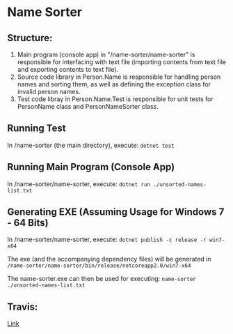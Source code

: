 # Name Sorter

## Structure:

1. Main program (console app) in "/name-sorter/name-sorter" is responsible for interfacing with text file (importing contents from text file and exporting contents to text file).
2. Source code library in Person.Name is responsible for handling person names and sorting them, as well as defining the exception class for invalid person names.
3. Test code libray in Person.Name.Test is responsible for unit tests for PersonName class and PersonNameSorter class.

## Running Test

In /name-sorter (the main directory), execute: `dotnet test`

## Running Main Program (Console App)

In /name-sorter/name-sorter, execute: `dotnet run ./unsorted-names-list.txt`

## Generating EXE (Assuming Usage for Windows 7 - 64 Bits)

In /name-sorter/name-sorter, execute: `dotnet publish -c release -r win7-x64`

The exe (and the accompanying dependency files) will be generated in `/name-sorter/name-sorter/bin/release/netcoreapp2.0/win7-x64`

The name-sorter.exe can then be used for executing: `name-sorter ./unsorted-names-list.txt`

## Travis:

[Link](https://travis-ci.org/peter-aryanto/name-sorter)
